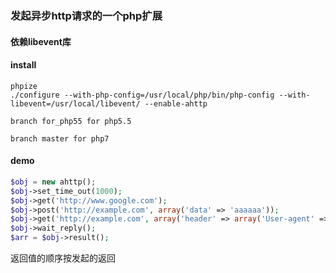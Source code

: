 ### 发起异步http请求的一个php扩展

#### 依赖libevent库
#### install

    phpize
    ./configure --with-php-config=/usr/local/php/bin/php-config --with-libevent=/usr/local/libevent/ --enable-ahttp

    branch for_php55 for php5.5

    branch master for php7

#### demo

```php
$obj = new ahttp();
$obj->set_time_out(1000);
$obj->get('http://www.google.com');
$obj->post('http://example.com', array('data' => 'aaaaaa'));
$obj->get('http://example.com', array('header' => array('User-agent' => 'ahttp')));
$obj->wait_reply();
$arr = $obj->result();
```

返回值的顺序按发起的返回
